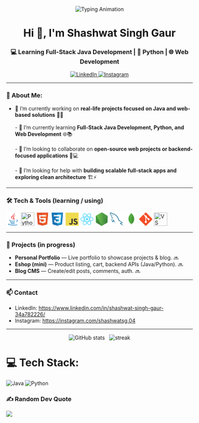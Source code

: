 <!-- README.md -->

<p align="center">
  <img src="https://readme-typing-svg.herokuapp.com?size=22&duration=3500&color=00C4FF&lines=Learning+Full-Stack+Java+Development;Exploring+Python;Building+Web+Applications" alt="Typing Animation">
</p>

<h1 align="center">Hi 👋, I'm Shashwat Singh Gaur</h1>
<h3 align="center">💻 Learning Full-Stack Java Development | 🐍 Python | 🌐 Web Development</h3>

<p align="center">
  <a href="https://www.linkedin.com/in/shashwat-singh-gaur-34a782226/" target="_blank"> 
    <img src="https://img.shields.io/badge/LinkedIn-Connect-blue?logo=linkedin&style=for-the-badge" alt="LinkedIn"/>
  </a>
  <a href="https://instagram.com/shashwatsg.04" target="_blank"> 
    <img src="https://img.shields.io/badge/Instagram-Follow-lightgrey?logo=instagram&style=for-the-badge" alt="Instagram"/>
  </a>
</p>

---

### 💫 About Me:
- 🔭 I’m currently working on **real-life projects focused on Java and web-based solutions** 🚀✨  <br><br>- 🌱 I’m currently learning **Full-Stack Java Development, Python, and Web Development** 🌐📚  <br><br>- 👯 I’m looking to collaborate on **open-source web projects or backend-focused applications** 🤝💻  <br><br>- 🤝 I’m looking for help with **building scalable full-stack apps and exploring clean architecture** 🏗️⚡  

---

### 🛠 Tech & Tools (learning / using)
<p>
  <img src="https://raw.githubusercontent.com/devicons/devicon/master/icons/java/java-original.svg" width="36" height="36" title="Java" />
  <img src="https://www.vectorlogo.zone/logos/python/python-icon.svg" width="36" height="36" title="Python" />
  <img src="https://raw.githubusercontent.com/devicons/devicon/master/icons/html5/html5-original.svg" width="36" height="36" title="HTML5" />
  <img src="https://raw.githubusercontent.com/devicons/devicon/master/icons/css3/css3-original.svg" width="36" height="36" title="CSS3" />
  <img src="https://raw.githubusercontent.com/devicons/devicon/master/icons/javascript/javascript-original.svg" width="36" height="36" title="JavaScript" />
  <img src="https://raw.githubusercontent.com/devicons/devicon/master/icons/react/react-original.svg" width="36" height="36" title="React" />
  <img src="https://raw.githubusercontent.com/devicons/devicon/master/icons/nodejs/nodejs-original.svg" width="36" height="36" title="Node.js" />
  <img src="https://raw.githubusercontent.com/devicons/devicon/master/icons/mysql/mysql-original.svg" width="36" height="36" title="MySQL" />
  <img src="https://raw.githubusercontent.com/devicons/devicon/master/icons/mongodb/mongodb-original.svg" width="36" height="36" title="MongoDB" />
  <img src="https://raw.githubusercontent.com/devicons/devicon/master/icons/git/git-original.svg" width="36" height="36" title="Git" />
  <img src="https://www.vectorlogo.zone/logos/visualstudiocode/visualstudiocode-icon.svg" width="36" height="36" title="VS Code" />
</p>

---

### 🚧 Projects (in progress)
- **Personal Portfolio** — Live portfolio to showcase projects & blog. 🔜  
- **Eshop (mini)** — Product listing, cart, backend APIs (Java/Python). 🔜  
- **Blog CMS** — Create/edit posts, comments, auth. 🔜

---

### 📫 Contact
- LinkedIn: https://www.linkedin.com/in/shashwat-singh-gaur-34a782226/  
- Instagram: https://instagram.com/shashwatsg.04

---

<p align="center">
  <img src="https://github-readme-stats.vercel.app/api?username=shashwatsinghgaur0412&show_icons=true&locale=en&layout=compact" alt="GitHub stats" />
  &nbsp;
  <img src="https://github-readme-streak-stats.herokuapp.com/?user=shashwatsinghgaur0412" alt="streak" />
</p>




# 💻 Tech Stack:
![Java](https://img.shields.io/badge/java-%23ED8B00.svg?style=for-the-badge&logo=openjdk&logoColor=white) ![Python](https://img.shields.io/badge/python-3670A0?style=for-the-badge&logo=python&logoColor=ffdd54)

### ✍️ Random Dev Quote
![](https://quotes-github-readme.vercel.app/api?type=horizontal&theme=radical)
